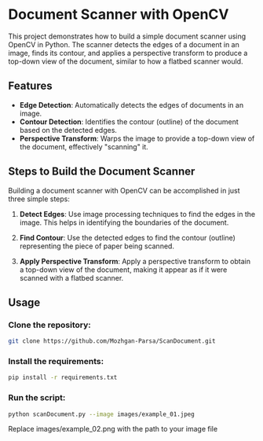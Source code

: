 # Document Scanner with OpenCV

This project demonstrates how to build a simple document scanner using OpenCV in Python. The scanner detects the edges of a document in an image, finds its contour, and applies a perspective transform to produce a top-down view of the document, similar to how a flatbed scanner would.

## Features

- **Edge Detection**: Automatically detects the edges of documents in an image.
- **Contour Detection**: Identifies the contour (outline) of the document based on the detected edges.
- **Perspective Transform**: Warps the image to provide a top-down view of the document, effectively "scanning" it.

## Steps to Build the Document Scanner

Building a document scanner with OpenCV can be accomplished in just three simple steps:

1. **Detect Edges**: Use image processing techniques to find the edges in the image. This helps in identifying the boundaries of the document.

2. **Find Contour**: Use the detected edges to find the contour (outline) representing the piece of paper being scanned.

3. **Apply Perspective Transform**: Apply a perspective transform to obtain a top-down view of the document, making it appear as if it were scanned with a flatbed scanner.

## Usage


### Clone the repository:

```bash
git clone https://github.com/Mozhgan-Parsa/ScanDocument.git
```

### Install the requirements:

```bash
pip install -r requirements.txt

```

### Run the script:

```bash
python scanDocument.py --image images/example_01.jpeg

```

Replace images/example_02.png with the path to your image file 
